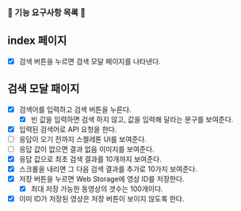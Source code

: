 ### 🎯 기능 요구사항 목록 🎯

## index 페이지

- [x] 검색 버튼을 누르면 검색 모달 페이지를 나타낸다.

## 검색 모달 패이지

- [x] 검색어를 입력하고 검색 버튼을 누른다.
  - [x] 빈 값을 입력하면 검색 하지 않고, 값을 입력해 달라는 문구를 보여준다.
- [x] 입력된 검색어로 API 요청을 한다.
- [ ] 응답이 오기 전까지 스켈레톤 UI를 보여준다.
- [ ] 응답 값이 없으면 결과 없음 이미지를 보여준다.
- [x] 응답 값으로 최초 검색 결과를 10개까지 보여준다.
- [x] 스크롤을 내리면 그 다음 검색 결과를 추가로 10가지 보여준다.
- [x] 저장 버튼을 누르면 Web Storage에 영상 ID를 저장한다.
  - [x] 최대 저장 가능한 동영상의 갯수는 100개이다.
- [x] 이미 ID가 저장된 영상은 저장 버튼이 보이지 않도록 한다.
